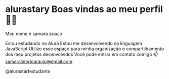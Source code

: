 # alurastary Boas vindas ao meu perfil 💙💙
Meu nome é samara araujo

Estou estudando na Alura
Estou me desenvolvendo na linguagem JavaScript
Utilizo esse espaço para minha organização e compartilhamento dos meu projetos desenvolvidos
Você pode entrar em contato comigo 📫
samaralidorioaraujo@email.com

@alurastartestudante
